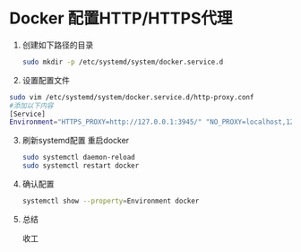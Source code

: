 # Docker 配置HTTP/HTTPS代理

1. 创建如下路径的目录

   ```bash
   sudo mkdir -p /etc/systemd/system/docker.service.d
   
   ```

   

2.  设置配置文件

   ```bash
   sudo vim /etc/systemd/system/docker.service.d/http-proxy.conf
   #添加以下内容
   [Service]
   Environment="HTTPS_PROXY=http://127.0.0.1:3945/" "NO_PROXY=localhost,127.0.0.1,registry.docker-cn.com,hub-mirror.c.163.com"
   ```

   

3. 刷新systemd配置 重启docker

   ```bash
   sudo systemctl daemon-reload
   sudo systemctl restart docker
   ```

   

4. 确认配置

   ```bash
   systemctl show --property=Environment docker
   ```

   

5. 总结

   收工